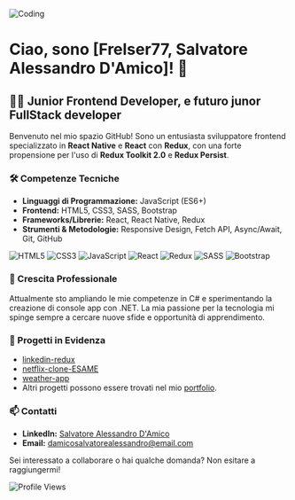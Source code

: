 ![Coding](link-alla-tua-immagine-coding)

# Ciao, sono [Frelser77, Salvatore Alessandro D'Amico]! 👋

## 👨‍💻 Junior Frontend Developer, e futuro junor FullStack developer

Benvenuto nel mio spazio GitHub! Sono un entusiasta sviluppatore frontend specializzato in **React Native** e **React** con **Redux**, con una forte propensione per l'uso di **Redux Toolkit 2.0** e **Redux Persist**.

### 🛠️ Competenze Tecniche

- **Linguaggi di Programmazione:** JavaScript (ES6+)
- **Frontend:** HTML5, CSS3, SASS, Bootstrap
- **Frameworks/Librerie:** React, React Native, Redux
- **Strumenti & Metodologie:** Responsive Design, Fetch API, Async/Await, Git, GitHub

![HTML5](link-alla-tua-icona-html5) ![CSS3](link-alla-tua-icona-css3) ![JavaScript](link-alla-tua-icona-javascript) ![React](link-alla-tua-icona-react) ![Redux](link-alla-tua-icona-redux) ![SASS](link-alla-tua-icona-sass) ![Bootstrap](link-alla-tua-icona-bootstrap)

### 🌱 Crescita Professionale

Attualmente sto ampliando le mie competenze in C# e sperimentando la creazione di console app con .NET. La mia passione per la tecnologia mi spinge sempre a cercare nuove sfide e opportunità di apprendimento.

### 💼 Progetti in Evidenza

- [linkedin-redux](https://github.com/Frelser77/linkedin-redux)
- [netflix-clone-ESAME](https://github.com/Frelser77/netflix-clone-ESAME)
- [weather-app](https://github.com/Frelser77/weather-app)
- Altri progetti possono essere trovati nel mio [portfolio](https://github.com/Frelser77).

### 📫 Contatti

- **LinkedIn:** [Salvatore Alessandro D'Amico](https://www.linkedin.com/in/salvatore-alessandro-d-amico-4a1551267/)
- **Email:** [damicosalvatorealessandro@email.com](mailto:damicosalvatorealessandro@email.com)

Sei interessato a collaborare o hai qualche domanda? Non esitare a raggiungermi!

![Profile Views](https://gpvc.arturio.dev/Frelser77)
